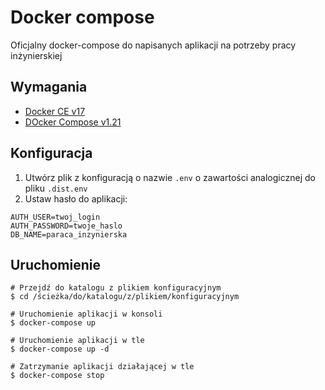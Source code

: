 # Docker compose
Oficjalny docker-compose do napisanych aplikacji na potrzeby pracy inżynierskiej

## Wymagania
* [Docker CE v17](https://docs.docker.com/install/linux/docker-ce/ubuntu/)
* [DOcker Compose v1.21](https://docs.docker.com/compose/install/)

## Konfiguracja
1. Utwórz plik z konfiguracją o nazwie `.env` o zawartości analogicznej do pliku `.dist.env`
2. Ustaw hasło do aplikacji:
```
AUTH_USER=twoj_login
AUTH_PASSWORD=twoje_haslo
DB_NAME=paraca_inzynierska
```

## Uruchomienie
```
# Przejdź do katalogu z plikiem konfiguracyjnym
$ cd /ścieżka/do/katalogu/z/plikiem/konfiguracyjnym

# Uruchomienie aplikacji w konsoli
$ docker-compose up

# Uruchomienie aplikacji w tle
$ docker-compose up -d

# Zatrzymanie aplikacji działającej w tle
$ docker-compose stop
```
